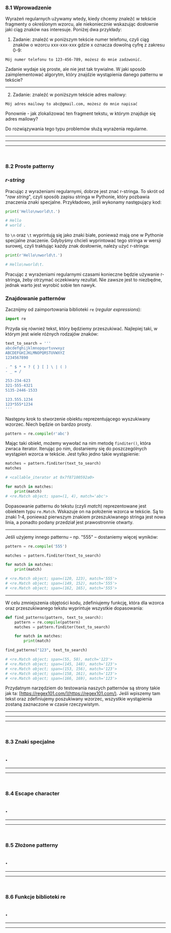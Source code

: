 ### 8.1 Wprowadzenie
Wyrażeń regularnych używamy wtedy, kiedy chcemy znaleźć w tekście fragmenty o określonym wzorcu, ale niekoniecznie wskazując dosłownie jaki ciąg znaków nas interesuje. Poniżej dwa przykłady:

1. Zadanie: znaleźć w poniższym tekście numer telefonu, czyli ciąg znaków o wzorcu xxx-xxx-xxx gdzie x oznacza dowolną cyfrę z zakresu 0-9:

`Mój numer telefonu to 123-456-789, możesz do mnie zadzwonić.`

Zadanie wydaje się proste, ale nie jest tak trywialne. W jaki sposób zaimplementować algorytm, który znajdzie wystąpienia danego patternu w tekście?

---
2. Zadanie: znaleźć w poniższym tekście adres mailowy:

`Mój adres mailowy to abc@gmail.com, możesz do mnie napisać`

Ponownie - jak zlokalizować ten fragment tekstu, w którym znajduje się adres mailowy?


Do rozwiązywania tego typu problemów służą wyrażenia regularne.




---
---
---
&nbsp;
### 8.2 Proste patterny
### *r-string*

Pracując z wyrażeniami regularnymi, dobrze jest znać r-stringa. To skrót od "*raw string*", czyli sposób zapisu stringa w Pythonie, który pozbawia znaczenia znaki specjalne. Przykładowo, jeśli wykonamy następujący kod:

```python
print('Hello\nworld\t.')

# Hello
# world	.
```

to  `\n` oraz `\t` wyprintują się jako znaki białe, ponieważ mają one w Pythonie specjalne znaczenie. Gdybyśmy chcieli wyprintować tego stringa w wersji surowej, czyli traktując każdy znak dosłownie, należy użyć r-stringa:

```python
print(r'Hello\nworld\t.')

# Hello\nworld\t.
```

Pracując z wyrażeniami regularnymi czasami konieczne będzie używanie r-stringa, żeby otrzymać oczekiwany rezultat. Nie zawsze jest to niezbędne, jednak warto jest wyrobić sobie ten nawyk.

### Znajdowanie patternów

Zacznijmy od zaimportowania biblioteki `re` (*regular expressions*):

```python
import re
```

Przyda się również tekst, który będziemy przeszukiwać. Najlepiej taki, w którym jest wiele różnych rodzajów znaków:

```python
text_to_search = '''
abcdefghijklmnopqurtuvwxyz
ABCDEFGHIJKLMNOPQRSTUVWXYZ
1234567890

. ^ $ * + ? { } [ ] \ | ( )
- _ = /

253-234-623
321-555-4321
5135-2446-1533

123.555.1234
123*555*1234
'''
```

Następny krok to stworzenie obiektu reprezentującego wyszukiwany wzorzec. Niech będzie on bardzo prosty.

```python
pattern = re.compile(r'abc')
```

Mając taki obiekt, możemy wywołać na nim metodę `finditer()`, która zwraca iterator. Iterując po nim, dostaniemy się do poszczególnych wystąpień wzorca w tekście. Jest tylko jedno takie wystąpienie:

```python
matches = pattern.finditer(text_to_search)
matches

# <callable_iterator at 0x7f87100592a0>

for match in matches:
    print(match)
# <re.Match object; span=(1, 4), match='abc'>
```

Dopasowanie patternu do tekstu (czyli *match*) reprezentowane jest obiektem typu `re.Match`. Wskazuje on na położenie wzorca w tekście. Są to znaki 1-4, ponieważ pierwszym znakiem przeszukiwanego stringa jest nowa linia, a ponadto podany przedział jest prawostronnie otwarty.

---

Jeśli użyjemy innego patternu – np. "555" – dostaniemy więcej wyników:

```python
pattern = re.compile('555')

matches = pattern.finditer(text_to_search)

for match in matches:
    print(match)

# <re.Match object; span=(120, 123), match='555'>
# <re.Match object; span=(149, 152), match='555'>
# <re.Match object; span=(162, 165), match='555'>
```

---

W celu zmniejszenia objętości kodu, zdefiniujemy funkcję, która dla wzorca oraz przeszukiwanego tekstu wyprintuje wszystkie dopasowania:

```python
def find_patterns(pattern, text_to_search):
    pattern = re.compile(pattern)
    matches = pattern.finditer(text_to_search)

    for match in matches:
        print(match)
```

```python
find_patterns("123", text_to_search)

# <re.Match object; span=(55, 58), match='123'>
# <re.Match object; span=(145, 148), match='123'>
# <re.Match object; span=(153, 156), match='123'>
# <re.Match object; span=(158, 161), match='123'>
# <re.Match object; span=(166, 169), match='123'>
```


Przydatnym narzędziem do testowania naszych patternów są strony takie jak ta: [https://regex101.com/](https://regex101.com/). Jeśli wpiszemy tam tekst oraz zdefiniujemy poszukiwany wzorzec, wszystkie wystąpienia zostaną zaznaczone w czasie rzeczywistym.




---
---
---
&nbsp;
### 8.3 Znaki specjalne
.
---
---
---
&nbsp;
### 8.4 Escape character
.
---
---
---
&nbsp;
### 8.5 Złożone patterny
.
---
---
---
&nbsp;
### 8.6 Funkcje biblioteki re
.
---
---
---
&nbsp;
